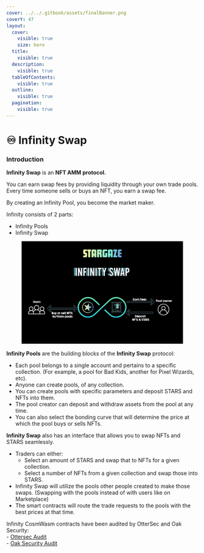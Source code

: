 ```yaml
---
cover: ../../.gitbook/assets/finalBanner.png
coverY: 47
layout:
  cover:
    visible: true
    size: hero
  title:
    visible: true
  description:
    visible: true
  tableOfContents:
    visible: true
  outline:
    visible: true
  pagination:
    visible: true
---
```


# ♾ Infinity Swap

### Introduction

**Infinity Swap** is an **NFT AMM protocol.**

You can earn swap fees by providing liquidity through your own trade pools. Every time someone sells or buys an NFT, you earn a swap fee.

By creating an Infinity Pool, you become the market maker.

Infinity consists of 2 parts:

* Infinity Pools
* Infinity Swap

<figure><img src="../../.gitbook/assets/DIAGRAM4.png" alt=""><figcaption></figcaption></figure>

**Infinity Pools** are the building blocks of the **Infinity Swap** protocol:

* Each pool belongs to a single account and pertains to a specific collection. (For example, a pool for Bad Kids, another for Pixel Wizards, etc).
* Anyone can create pools, of any collection.
* You can create pools with specific parameters and deposit STARS and NFTs into them.
* The pool creator can deposit and withdraw assets from the pool at any time.
* You can also select the bonding curve that will determine the price at which the pool buys or sells NFTs.

**Infinity Swap** also has an interface that allows you to swap NFTs and STARS seamlessly.

* Traders can either:
  * Select an amount of STARS and swap that to NFTs for a given collection.
  * Select a number of NFTs from a given collection and swap those into STARS.
* Infinity Swap will utilize the pools other people created to make those swaps. (Swapping with the pools instead of with users like on Marketplace)
* The smart contracts will route the trade requests to the pools with the best prices at that time.

Infinity CosmWasm contracts have been audited by OtterSec and Oak Security:\
\- [Ottersec Audit](https://github.com/public-awesome/audits/blob/main/infinity-swap/2023-04-12%20Otter%20Sec%20Audit.pdf)\
\- [Oak Security Audit](https://github.com/public-awesome/audits/blob/main/infinity-swap/2023\_07\_20\_Audit\_Report\_Stargaze\_Infinity\_Pool\_Re\_audit\_v1\_0.pdf)

